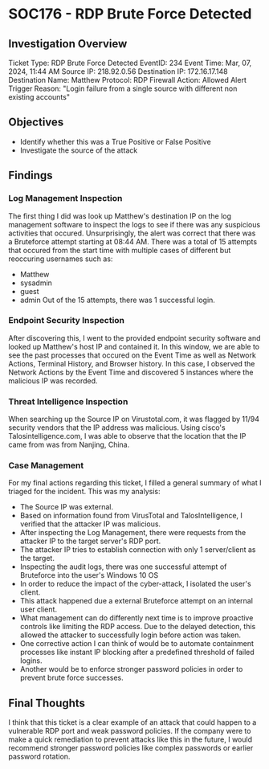 # SOC176 - RDP Brute Force Detected

## Investigation Overview
Ticket Type: RDP Brute Force Detected
EventID: 234
Event Time: Mar, 07, 2024, 11:44 AM
Source IP: 218.92.0.56
Destination IP: 172.16.17.148
Destination Name: Matthew
Protocol: RDP
Firewall Action: Allowed
Alert Trigger Reason: "Login failure from a single source with different non existing accounts"

## Objectives
- Identify whether this was a True Positive or False Positive
- Investigate the source of the attack

## Findings
### Log Management Inspection
The first thing I did was look up Matthew's destination IP on the log management software to inspect the logs to see if there was any suspicious activities that occured.
Unsurprisingly, the alert was correct that there was a Bruteforce attempt starting at 08:44 AM.
There was a total of 15 attempts that occured from the start time with multiple cases of different but reoccuring usernames such as:
- Matthew
- sysadmin
- guest
- admin
Out of the 15 attempts, there was 1 successful login.

### Endpoint Security Inspection
After discovering this, I went to the provided endpoint security software and looked up Matthew's host IP and contained it.
In this window, we are able to see the past processes that occured on the Event Time as well as Network Actions, Terminal History, and Browser history.
In this case, I observed the Network Actions by the Event Time and discovered 5 instances where the malicious IP was recorded.

### Threat Intelligence Inspection
When searching up the Source IP on Virustotal.com, it was flagged by 11/94 security vendors that the IP address was malicious.
Using cisco's Talosintelligence.com, I was able to observe that the location that the IP came from was from Nanjing, China.


### Case Management
For my final actions regarding this ticket, I filled a general summary of what I triaged for the incident. This was my analysis:
- The Source IP was external.
- Based on information found from VirusTotal and TalosIntelligence, I verified that the attacker IP was malicious.
- After inspecting the Log Management, there were requests from the attacker IP to the target server's RDP port.
- The attacker IP tries to establish connection with only 1 server/client as the target.
- Inspecting the audit logs, there was one successful attempt of Bruteforce into the user's Windows 10 OS
- In order to reduce the impact of the cyber-attack, I isolated the user's client.
- This attack happened due a external Bruteforce attempt on an internal user client.
- What management can do differently next time is to improve proactive controls like limiting the RDP access. Due to the delayed detection, this allowed the attacker to successfully login before action was taken.
- One corrective action I can think of would be to automate containment processes like instant IP blocking after a predefined threshold of failed logins.
- Another would be to enforce stronger password policies in order to prevent brute force successes.

## Final Thoughts
I think that this ticket is a clear example of an attack that could happen to a vulnerable RDP port and weak password policies. If the company were to make a quick remediation to prevent attacks like this in the future, I would recommend stronger password policies like complex passwords or earlier password rotation.